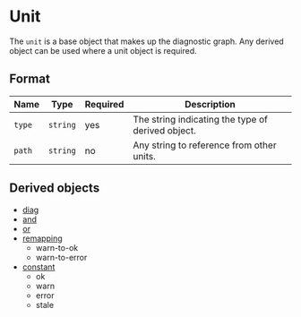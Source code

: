# Unit

The `unit` is a base object that makes up the diagnostic graph.
Any derived object can be used where a unit object is required.

## Format

| Name   | Type     | Required | Description                                       |
| ------ | -------- | -------- | ------------------------------------------------- |
| `type` | `string` | yes      | The string indicating the type of derived object. |
| `path` | `string` | no       | Any string to reference from other units.         |

## Derived objects

- [diag](./unit/diag.md)
- [and](./unit/and.md)
- [or](./unit/or.md)
- [remapping](./unit/remap.md)
  - warn-to-ok
  - warn-to-error
- [constant](./unit/const.md)
  - ok
  - warn
  - error
  - stale
